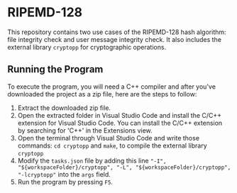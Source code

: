 # RIPEMD-128

This repository contains two use cases of the RIPEMD-128 hash algorithm: file integrity check and user message integrity check. It also includes the external library `cryptopp` for cryptographic operations.

## Running the Program 

To execute the program, you will need a C++ compiler and after you've downloaded the project as a zip file, here are the steps to follow:

1. Extract the downloaded zip file.
2. Open the extracted folder in Visual Studio Code and install the C/C++ extension for Visual Studio Code. You can install the C/C++ extension by searching for 'C++' in the Extensions view.
3. Open the terminal through Visual Studio Code and write those commands: `cd cryptopp` and `make`, to compile the external library `cryptopp`
4. Modify the `tasks.json` file by adding this line `"-I", "${workspaceFolder}/cryptopp", "-L", "${workspaceFolder}/cryptopp", "-lcryptopp"` into the `args` field.
6. Run the program by pressing `F5`.
